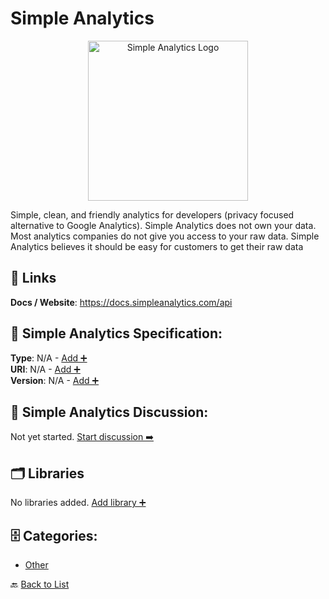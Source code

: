 # Simple Analytics
<p align="center">
    <img width="256" src="https://raw.githubusercontent.com/apis-list/apis-list/main/apis/simple-analytics/logo_256x256.png" alt="Simple Analytics Logo"/>
</p>
Simple, clean, and friendly analytics for developers (privacy focused alternative to Google Analytics). Simple Analytics does not own your data. Most analytics companies do not give you access to your raw data. Simple Analytics believes it should be easy for customers to get their raw data

##  🔗 Links
**Docs / Website**: https://docs.simpleanalytics.com/api

## 🧬 Simple Analytics Specification:
**Type**: N/A - [Add ➕](https://github.com/apis-list/apis-list/edit/main/apis.yaml#L17601)  
**URI**: N/A - [Add ➕](https://github.com/apis-list/apis-list/edit/main/apis.yaml#L17601)  
**Version**: N/A - [Add ➕](https://github.com/apis-list/apis-list/edit/main/apis.yaml#L17601)

## 💬 Simple Analytics Discussion:
Not yet started. [Start discussion ➡️](https://github.com/apis-list/apis-list/discussions/new)

## 🗂️ Libraries

No libraries added. [Add library ➕](https://github.com/apis-list/apis-list/edit/main/apis.yaml#L17601)    


## 🗄️ Categories:
- [Other](https://github.com/apis-list/apis-list#other-)

🔙  [Back to List](https://github.com/apis-list/apis-list)
